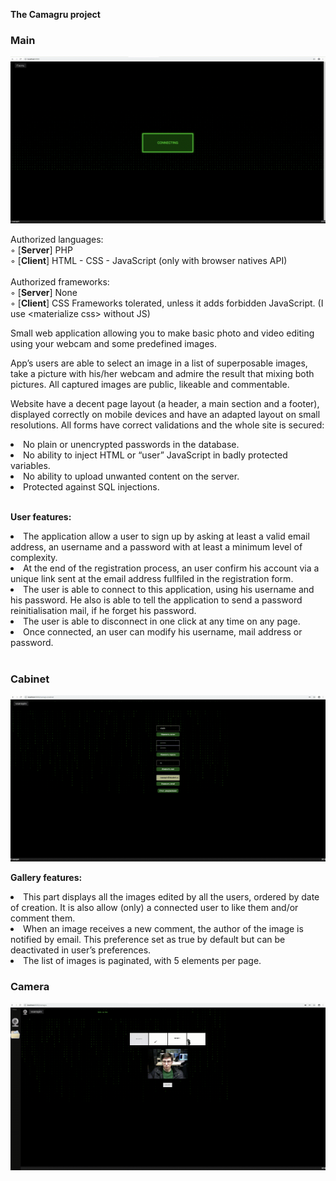 <b>The Camagru project</b>
### Main
![Main](/gif/main.gif)

Authorized languages:<br>
◦ [<b>Server</b>] PHP<br>
◦ [<b>Client</b>]  HTML - CSS - JavaScript (only with browser natives API)<br><br>
Authorized frameworks:<br>
◦ [<b>Server</b>] None<br>
◦ [<b>Client</b>] CSS Frameworks tolerated, unless it adds forbidden JavaScript. (I use \<materialize css\> without JS)<br>

Small web application allowing you to make basic photo and video editing using your webcam and some predefined images.

App’s users are able to select an image in a list of superposable images, take a picture with his/her webcam and admire the result that mixing
both pictures.
All captured images are public, likeable and commentable.

Website have a decent page layout (a header, a main section
and a footer), displayed correctly on mobile devices and have an adapted layout
on small resolutions.
All forms have correct validations and the whole site is secured:
<li>No plain or unencrypted passwords in the database.</li>
<li>No ability to inject HTML or “user” JavaScript in badly protected variables.</li>
<li>No ability to upload unwanted content on the server.</li>
<li>Protected against SQL injections.</li><br>

<b>User features:</b>
<li>The application allow a user to sign up by asking at least a valid email
address, an username and a password with at least a minimum level of complexity.</li>
<li>At the end of the registration process, an user confirm his account via a
unique link sent at the email address fullfiled in the registration form.</li>
<li>The user is able to connect to this application, using his username
and his password. He also is able to tell the application to send a password
reinitialisation mail, if he forget his password.</li>
<li>The user is able to disconnect in one click at any time on any page.</li>
<li>Once connected, an user can modify his username, mail address or password.</li><br>

### Cabinet
![Cabinet](/gif/cab.gif)

<b>Gallery features:</b>
<li>This part displays all the images edited by all the users,
ordered by date of creation. It is also allow (only) a connected user to like
them and/or comment them.</li>
<li>When an image receives a new comment, the author of the image is notified
by email. This preference set as true by default but can be deactivated in
user’s preferences.</li>
<li>The list of images is paginated, with 5 elements per page.</li>

### Camera
![Camera](/gif/cam.gif)
